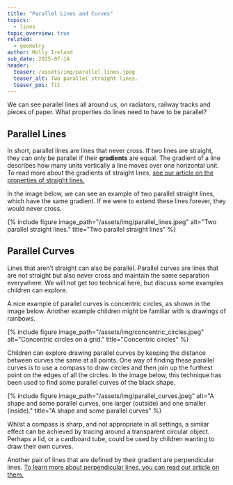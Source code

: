 ```yaml
---
title: "Parallel Lines and Curves"
topics: 
  - lines
topic_overview: true
related: 
  - geometry
author: Molly Ireland
sub_date: 2025-07-14
header:
  teaser: /assets/img/parallel_lines.jpeg
  teaser_alt: Two parallel straight lines.
  teaser_pos: fit
---
```

We can see parallel lines all around us, on radiators, railway tracks and pieces of paper. What properties do lines need to have to be parallel? 

## Parallel Lines
In short, parallel lines are lines that never cross. If two lines are straight, they can only be parallel if their **gradients** are equal. The gradient of a line describes how many units vertically a line moves over one horizontal unit. To read more about the gradients of straight lines, [see our article on the properties of straight lines.]({{site.baseurl}}/articles/properties_of_lines/)

In the image below, we can see an example of two parallel straight lines, which have the same gradient. If we were to extend these lines forever, they would never cross. 

{% include figure image_path="/assets/img/parallel_lines.jpeg" alt="Two parallel straight lines." title="Two parallel straight lines" %}

## Parallel Curves
Lines that aren’t straight can also be parallel. Parallel curves are lines that are not straight but also never cross and maintain the same separation everywhere. We will not get too technical here, but discuss some examples children can explore. 

A nice example of parallel curves is concentric circles, as shown in the image below. Another example children might be familiar with is drawings of rainbows.

{% include figure image_path="/assets/img/concentric_circles.jpeg" alt="Concentric circles on a grid." title="Concentric circles" %}

Children can explore drawing parallel curves by keeping the distance between curves the same at all points. One way of finding these parallel curves is to use a compass to draw circles and then join up the furthest point on the edges of all the circles. In the image below, this technique has been used to find some parallel curves of the black shape. 

{% include figure image_path="/assets/img/parallel_curves.jpeg" alt="A shape and some parallel curves, one larger (outside) and one smaller (inside)." title="A shape and some parallel curves" %}

Whilst a compass is sharp, and not appropriate in all settings, a similar effect can be achieved by tracing around a transparent circular object. Perhaps a lid, or a cardboard tube, could be used by children wanting to draw their own curves. 

[technicality with corners ]:#

Another pair of lines that are defined by their gradient are perpendicular lines. [To learn more about perpendicular lines, you can read our article on them. ]({{site.baseurl}}/articles/perpendicular_lines/)
